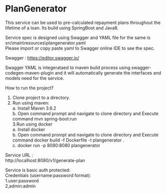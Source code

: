# PlanGenerator

This service can be used to pre-calculated repayment plans throughout the lifetime of a loan.  Its build using SpringBoot and Java8.  

Service spec is designed using Swagger and YAML file for the same is  src\main\resources\plangenerator.yaml  
Please import or copy paste yaml to Swagger online IDE to see the spec.  

Swagger : https://editor.swagger.io/    

Swagger YAML is integerataed to maven build process using swagger-codegen-maven-plugin and it will automatically generate the interfaces and models need for the service.      


How to run the project?    

1. Clone project to a directory.  
2. Run using maven:  
      a. Install Maven 3.6.2  
      b. Open command prompt and navigate to clone directory and Execute command mvn spring-boot:run  
3.Run using docker  
      a. Install docker  
      b. Open command prompt and navigate to clone directory and Execute command docker build -f Dockerfile -t plangenerator .  
      c. docker run -p 8080:8080 plangenerator  
      
Service URL :  
http://localhost:8080/v1/generate-plan  

Service is basic auth protected:  
Credentials (username:password format):  
1.user:password  
2,admin:admin  
     



